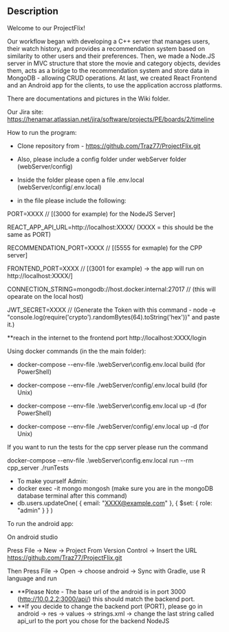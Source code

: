 ## Description

Welcome to our ProjectFlix! 

Our workflow began with developing a C++ server that manages users, their watch history, and provides a recommendation system based on similarity to other users and their preferences. 
Then, we made a Node.JS server in MVC structure that store the movie and category objects, devides them, acts as a bridge to the recommendation system and store data in MongoDB - allowing CRUD operations. 
At last, we created React Frontend and an Android app for the clients, to use the application accross platforms. 

There are documentations and pictures in the Wiki folder. 

Our Jira site: 
https://henamar.atlassian.net/jira/software/projects/PE/boards/2/timeline

How to run the program: 
- Clone repository from - https://github.com/Traz77/ProjectFlix.git

- Also, please include a config folder under webServer folder  (webServer/config)
- Inside the folder please open a file .env.local (webServer/config/.env.local)
- in the file please include the following:

PORT=XXXX // [(3000 for example) for the NodeJS Server]

REACT_APP_API_URL=http://localhost:XXXX/   (XXXX = this should be the same as PORT)

RECOMMENDATION_PORT=XXXX // [(5555 for exmaple) for the CPP server]

FRONTEND_PORT=XXXX // [(3001 for example) -> the app will run on http://localhost:XXXX/]

CONNECTION_STRING=mongodb://host.docker.internal:27017 // (this will opearate on the local host)

JWT_SECRET=XXXX // (Generate the Token with this command - node -e "console.log(require('crypto').randomBytes(64).toString('hex'))"
and paste it.)

**reach in the internet to the frontend port  http://localhost:XXXX/login

Using docker commands (in the the main folder): 

- docker-compose --env-file .\webServer\config\.env.local build (for PowerShell)
- docker-compose --env-file ./webServer/config/.env.local build (for Unix)

- docker-compose --env-file .\webServer\config\.env.local up -d (for PowerShell)
- docker-compose --env-file ./webServer/config/.env.local up -d (for Unix)

If you want to run the tests for the cpp server please run the command

docker-compose --env-file .\webServer\config\.env.local run --rm cpp_server ./runTests

- To make yourself Admin: 
- docker exec -it mongo mongosh (make sure you are in the mongoDB database terminal after this command)
- db.users.updateOne( { email: "XXXX@example.com" }, { $set: { role: "admin" } } )


To run the android app: 

On android studio

Press File -> New -> Project From Version Control -> Insert the URL https://github.com/Traz77/ProjectFlix.git

Then Press File -> Open -> choose android -> Sync with Gradle, use R language and run 

- **Please Note - The base url of the android is in port 3000 (http://10.0.2.2:3000/api/) this should match the backend port.
- **If you decide to change the backend port (PORT), please go in android -> res -> values -> strings.xml -> change the last string called api_url to the port you chose for the backend NodeJS

